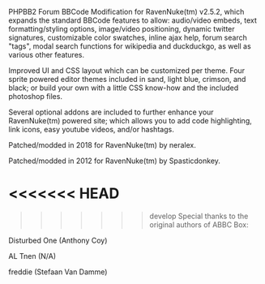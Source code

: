 PHPBB2 Forum BBCode Modification for RavenNuke(tm) v2.5.2, which expands the standard BBCode features to allow: audio/video embeds, text formatting/styling options, image/video positioning, dynamic twitter signatures, customizable color swatches, inline ajax help, forum search "tags", modal search functions for wikipedia and duckduckgo, as well as various other features.

Improved UI and CSS layout which can be customized per theme. Four sprite powered editor themes included in sand, light blue, crimson, and black; or build your own with a little CSS know-how and the included photoshop files.

Several optional addons are included to further enhance your RavenNuke(tm) powered site; which allows you to add code highlighting, link icons, easy youtube videos, and/or hashtags.

Patched/modded in 2018 for RavenNuke(tm) by neralex.

Patched/modded in 2012 for RavenNuke(tm) by Spasticdonkey.

<<<<<<< HEAD
=======

>>>>>>> develop
Special thanks to the original authors of ABBC Box:

Disturbed One (Anthony Coy)

AL Tnen (N/A)

freddie (Stefaan Van Damme)